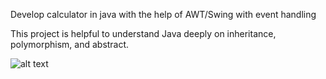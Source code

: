 Develop calculator in java with the help of AWT/Swing with event handling

This project is helpful to understand Java deeply on inheritance, polymorphism, and abstract.

![alt text](https://github.com/KCArante/Projects_Java/blob/master/calculator_java/src/com/drawables/calculator.PNG)
